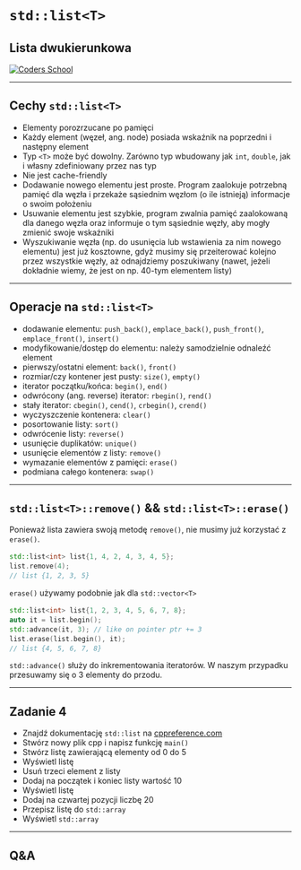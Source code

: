 <!-- .slide: data-background="#111111" -->

# `std::list<T>`

## Lista dwukierunkowa

<a href="https://coders.school">
    <img width="500" data-src="../coders_school_logo.png" src="../coders_school_logo.png" alt="Coders School" class="plain">
</a>

___

## Cechy `std::list<T>`

* <!-- .element: class="fragment fade-in" --> Elementy porozrzucane po pamięci
* <!-- .element: class="fragment fade-in" --> Każdy element (węzeł, ang. node) posiada wskaźnik na poprzedni i następny element
* <!-- .element: class="fragment fade-in" --> Typ <code>&lt;T&gt;</code> może być dowolny. Zarówno typ wbudowany jak <code>int</code>, <code>double</code>, jak i własny zdefiniowany przez nas typ
* <!-- .element: class="fragment fade-in" --> Nie jest cache-friendly
* <!-- .element: class="fragment fade-in" --> Dodawanie nowego elementu jest proste. Program zaalokuje potrzebną pamięć dla węzła i przekaże sąsiednim węzłom (o ile istnieją) informacje o swoim położeniu
* <!-- .element: class="fragment fade-in" --> Usuwanie elementu jest szybkie, program zwalnia pamięć zaalokowaną dla danego węzła oraz informuje o tym sąsiednie węzły, aby mogły zmienić swoje wskaźniki
* <!-- .element: class="fragment fade-in" --> Wyszukiwanie węzła (np. do usunięcia lub wstawienia za nim nowego elementu) jest już kosztowne, gdyż musimy się przeiterować kolejno przez wszystkie węzły, aż odnajdziemy poszukiwany (nawet, jeżeli dokładnie wiemy, że jest on np. 40-tym elementem listy)

___
<!-- .element: style="font-size: 0.9em" -->

## Operacje na `std::list<T>`

* <!-- .element: class="fragment fade-in" --> dodawanie elementu: <code>push_back()</code>, <code>emplace_back()</code>, <code>push_front()</code>, <code>emplace_front()</code>, <code>insert()</code>
* <!-- .element: class="fragment fade-in" --> modyfikowanie/dostęp do elementu: należy samodzielnie odnaleźć element
* <!-- .element: class="fragment fade-in" --> pierwszy/ostatni element: <code>back()</code>, <code>front()</code>
* <!-- .element: class="fragment fade-in" --> rozmiar/czy kontener jest pusty: <code>size()</code>, <code>empty()</code>
* <!-- .element: class="fragment fade-in" --> iterator początku/końca: <code>begin()</code>, <code>end()</code>
* <!-- .element: class="fragment fade-in" --> odwrócony (ang. reverse) iterator: <code>rbegin()</code>, <code>rend()</code>
* <!-- .element: class="fragment fade-in" --> stały iterator: <code>cbegin()</code>, <code>cend()</code>, <code>crbegin()</code>, <code>crend()</code>
* <!-- .element: class="fragment fade-in" --> wyczyszczenie kontenera: <code>clear()</code>
* <!-- .element: class="fragment fade-in" --> posortowanie listy: <code>sort()</code>
* <!-- .element: class="fragment fade-in" --> odwrócenie listy: <code>reverse()</code>
* <!-- .element: class="fragment fade-in" --> usunięcie duplikatów: <code>unique()</code>
* <!-- .element: class="fragment fade-in" --> usunięcie elementów z listy: <code>remove()</code>
* <!-- .element: class="fragment fade-in" --> wymazanie elementów z pamięci: <code>erase()</code>
* <!-- .element: class="fragment fade-in" --> podmiana całego kontenera: <code>swap()</code>

___

## `std::list<T>::remove()` && `std::list<T>::erase()`

Ponieważ lista zawiera swoją metodę `remove()`, nie musimy już korzystać z `erase()`.
<!-- .element: class="fragment fade-in" -->

```cpp
std::list<int> list{1, 4, 2, 4, 3, 4, 5};
list.remove(4);
// list {1, 2, 3, 5}
```
<!-- .element: class="fragment fade-in" -->

`erase()` używamy podobnie jak dla `std::vector<T>`
<!-- .element: class="fragment fade-in" -->

```cpp
std::list<int> list{1, 2, 3, 4, 5, 6, 7, 8};
auto it = list.begin();
std::advance(it, 3); // like on pointer ptr += 3
list.erase(list.begin(), it);
// list {4, 5, 6, 7, 8}
```
<!-- .element: class="fragment fade-in" -->

`std::advance()` służy do inkrementowania iteratorów. W naszym przypadku przesuwamy się o 3 elementy do przodu.
<!-- .element: class="fragment fade-in" -->

___

## Zadanie 4

* Znajdź dokumentację `std::list` na [cppreference.com](https://en.cppreference.com)
* Stwórz nowy plik cpp i napisz funkcję `main()`
* Stwórz listę zawierającą elementy od 0 do 5
* Wyświetl listę
* Usuń trzeci element z listy
* Dodaj na początek i koniec listy wartość 10
* Wyświetl listę
* Dodaj na czwartej pozycji liczbę 20
* Przepisz listę do `std::array`
* Wyświetl `std::array`

___

## Q&A
